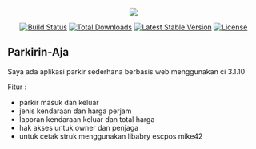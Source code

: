 <p align="center"><img src="https://cdn.iconscout.com/icon/premium/png-256-thumb/parking-156-376998.png"></p>

<p align="center">
<a href="https://travis-ci.org/laravel/framework"><img src="https://travis-ci.org/laravel/framework.svg" alt="Build Status"></a>
<a href="https://packagist.org/packages/laravel/framework"><img src="https://poser.pugx.org/laravel/framework/d/total.svg" alt="Total Downloads"></a>
<a href="https://packagist.org/packages/laravel/framework"><img src="https://poser.pugx.org/laravel/framework/v/stable.svg" alt="Latest Stable Version"></a>
<a href="https://packagist.org/packages/laravel/framework"><img src="https://poser.pugx.org/laravel/framework/license.svg" alt="License"></a>
</p>

## Parkirin-Aja

Saya ada aplikasi parkir sederhana berbasis web menggunakan ci 3.1.10

Fitur :
- parkir masuk dan keluar
- jenis kendaraan dan harga perjam
- laporan kendaraan keluar dan total harga
- hak akses untuk owner dan penjaga
- untuk cetak struk menggunakan libabry escpos mike42 
